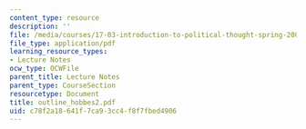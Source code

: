 ```yaml
---
content_type: resource
description: ''
file: /media/courses/17-03-introduction-to-political-thought-spring-2004/c78f2a18641f7ca93cc4f8f7fbed4906_outline_hobbes2.pdf
file_type: application/pdf
learning_resource_types:
- Lecture Notes
ocw_type: OCWFile
parent_title: Lecture Notes
parent_type: CourseSection
resourcetype: Document
title: outline_hobbes2.pdf
uid: c78f2a18-641f-7ca9-3cc4-f8f7fbed4906
---
```

